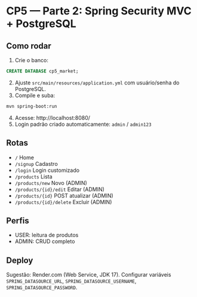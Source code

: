 # CP5 — Parte 2: Spring Security MVC + PostgreSQL

## Como rodar
1) Crie o banco:
```sql
CREATE DATABASE cp5_market;
```
2) Ajuste `src/main/resources/application.yml` com usuário/senha do PostgreSQL.
3) Compile e suba:
```bash
mvn spring-boot:run
```
4) Acesse: http://localhost:8080/
5) Login padrão criado automaticamente: `admin` / `admin123`

## Rotas
- `/` Home
- `/signup` Cadastro
- `/login` Login customizado
- `/products` Lista
- `/products/new` Novo (ADMIN)
- `/products/{id}/edit` Editar (ADMIN)
- `/products/{id}` POST atualizar (ADMIN)
- `/products/{id}/delete` Excluir (ADMIN)

## Perfis
- USER: leitura de produtos
- ADMIN: CRUD completo

## Deploy
Sugestão: Render.com (Web Service, JDK 17). Configurar variáveis `SPRING_DATASOURCE_URL`, `SPRING_DATASOURCE_USERNAME`, `SPRING_DATASOURCE_PASSWORD`.
